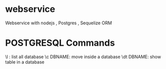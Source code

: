 # webservice
Webservice with nodejs , Postgres , Sequelize ORM






# POSTGRESQL Commands


\l : list all database
\c DBNAME: move inside a database
\dt DBNAME: show table in a database

